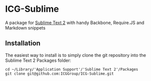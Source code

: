 # ICG-Sublime

A package for [Sublime Text 2](http://www.sublimetext.com/2) with handy Backbone, Require.JS and Markdown snippets

## Installation

The easiest way to install is to simply clone the git repository into the Sublime Text 2 Packages folder:

    cd ~/Library/'Application Support'/'Sublime Text 2'/Packages
    git clone git@github.com:ICGGroup/ICG-Sublime.git

